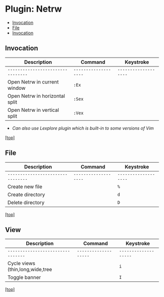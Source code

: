 # Plugin: Netrw

- [Invocation](#invocation)
- [File](#file)
- [Invocation](#invocation)



## Invocation

| Description                        | Command               | Keystroke             |
| ---------------------------------- | --------------------- | --------------------- |
| `--------------------------------` | `-------------------` | `-------------------` |
| Open Netrw in current window       | `:Ex`                 |                       | 
| Open Netrw in horizontal split     | `:Sex`                |                       | 
| Open Netrw in vertical split       | `:Vex`                |                       | 

* *Can also use Lexplore plugin which is built-in to some versions of Vim*

[[top]](#plugin-netrw)



## File

| Description                        | Command               | Keystroke             |
| ---------------------------------- | --------------------- | --------------------- |
| `--------------------------------` | `-------------------` | `-------------------` |
| Create new file                    |                       | `%`                   | 
| Create directory                   |                       | `d`                   | 
| Delete directory                   |                       | `D`                   | 

[[top]](#plugin-netrw)



## View

| Description                        | Command               | Keystroke             |
| ---------------------------------- | --------------------- | --------------------- |
| `--------------------------------` | `-------------------` | `-------------------` |
| Cycle views (thin,long,wide,tree   |                       | `i`                   | 
| Toggle banner                      |                       | `I`                   | 

[[top]](#plugin-netrw)

